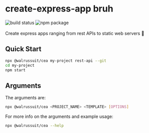 # create-express-app bruh

![build status](https://github.com/Walrussuit101/create-express-app/actions/workflows/build.yml/badge.svg)
![npm package](https://badge.fury.io/js/@walrussuit%2Fcea.svg)<br/><br/>
Create express apps ranging from rest APIs to static web servers :rocket:

## Quick Start

```sh
npx @walrussuit/cea my-project rest-api --git
cd my-project
npm start
```

## Arguments

The arguments are:<br/>

```sh
npx @walrussuit/cea <PROJECT_NAME> <TEMPLATE> [OPTIONS]
```

For more info on the arguments and example usage:<br/>

```sh
npx @walrussuit/cea --help
```
